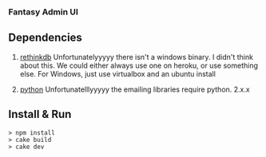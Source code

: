 ### Fantasy Admin UI

## Dependencies

1. [rethinkdb](http://www.rethinkdb.com/docs/install/)
Unfortunatelyyyyy there isn't a windows binary. I didn't think about this. We could either
always use one on heroku, or use something else. For Windows, just use virtualbox and an ubuntu install

2. [python](https://www.python.org/downloads/)
Unfortunatelllyyyyy the emailing libraries require python. 2.x.x


## Install & Run

```
> npm install
> cake build
> cake dev
```